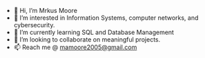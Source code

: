 - 👋 Hi, I’m Mrkus Moore
- 👀 I’m interested in Information Systems, computer networks, and cybersecurity.
- 🌱 I’m currently learning SQL and Database Management
- 💞️ I’m looking to collaborate on meaningful projects.
- 📫 Reach me @ mamoore2005@gmail.com

<!---
marko-pol/marko-pol is a ✨ special ✨ repository because its `README.md` (this file) appears on your GitHub profile.
You can click the Preview link to take a look at your changes.
--->
